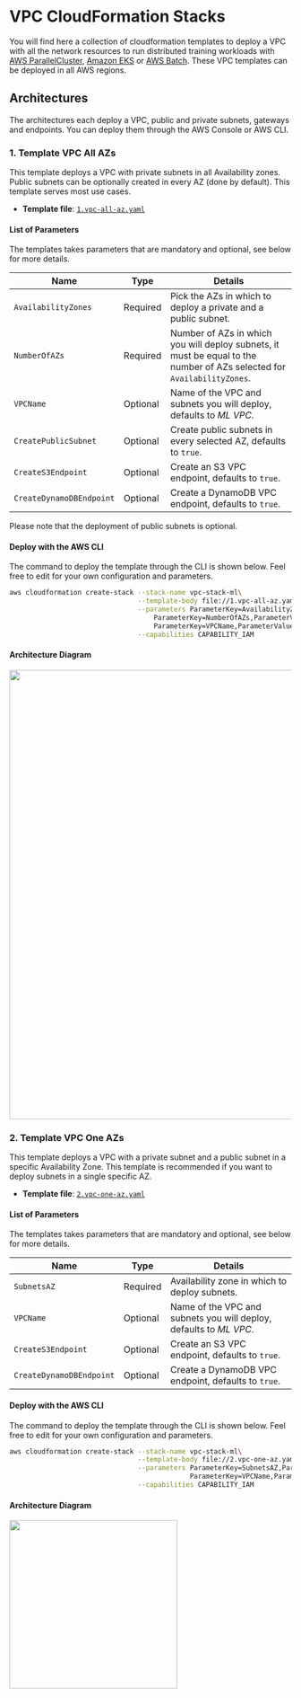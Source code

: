 # VPC CloudFormation Stacks

You will find here a collection of cloudformation templates to deploy a VPC with all the network resources to run distributed training workloads with [AWS ParallelCluster](https://docs.aws.amazon.com/parallelcluster/latest/ug/troubleshooting-v3.html), [Amazon EKS](https://docs.aws.amazon.com/eks/latest/userguide/what-is-eks.html) or [AWS Batch](https://docs.aws.amazon.com/batch/latest/userguide/what-is-batch.html). These VPC templates can be deployed in all AWS regions.

## Architectures

The architectures each deploy a VPC, public and private subnets, gateways and endpoints. You can deploy them through the AWS Console or AWS CLI.

### 1. Template VPC All AZs

This template deploys a VPC with private subnets in all Availability zones. Public subnets can be optionally created in every AZ (done by default). This template serves most use cases.

- **Template file**: [`1.vpc-all-az.yaml`](./1.vpc-all-az.yaml)


#### List of Parameters

The templates takes parameters that are mandatory and optional, see below for more details.

| Name                    | Type        | Details                                                           |
|-------------------------|-------------|-------------------------------------------------------------------|
| `AvailabilityZones`     | Required    | Pick the AZs in which to deploy a private and a public subnet.   |
| `NumberOfAZs`           | Required    | Number of AZs in which you will deploy subnets, it must be equal to the number of AZs selected for `AvailabilityZones`.|
| `VPCName`               | Optional    | Name of the VPC and subnets you will deploy, defaults to *ML VPC*.|
| `CreatePublicSubnet`    | Optional    | Create public subnets in every selected AZ, defaults to `true`.   |
| `CreateS3Endpoint`      | Optional    | Create an S3 VPC endpoint, defaults to `true`.                    |
| `CreateDynamoDBEndpoint`| Optional    | Create a DynamoDB VPC endpoint, defaults to `true`.               |

Please note that the deployment of public subnets is optional.

#### Deploy with the AWS CLI

The command to deploy the template through the CLI is shown below. Feel free to edit for your own configuration and parameters.


```bash
aws cloudformation create-stack --stack-name vpc-stack-ml\
                                --template-body file://1.vpc-all-az.yaml \
                                --parameters ParameterKey=AvailabilityZones,ParameterValue=us-east-1a\\,us-east-1b\\,us-east-1c\\,us-east-1d\\,us-east-1e\\,us-east-1f\
                                    ParameterKey=NumberOfAZs,ParameterValue=6 \
                                    ParameterKey=VPCName,ParameterValue="ML HPC VPC" \
                                --capabilities CAPABILITY_IAM
```

#### Architecture Diagram

<img src="../../0.docs/vpc-all-az.png" width="800">

### 2. Template VPC One AZs

This template deploys a VPC with a private subnet and a public subnet in a specific Availability Zone. This template is recommended if you want to deploy subnets in a single specific AZ.

- **Template file**: [`2.vpc-one-az.yaml`](./2.vpc-one-az.yaml)

#### List of Parameters

The templates takes parameters that are mandatory and optional, see below for more details.

| Name                    | Type        | Details                                                           |
|-------------------------|-------------|-------------------------------------------------------------------|
| `SubnetsAZ`             | Required    | Availability zone in which to deploy subnets. |
| `VPCName`               | Optional    | Name of the VPC and subnets you will deploy, defaults to *ML VPC*.|
| `CreateS3Endpoint`      | Optional    | Create an S3 VPC endpoint, defaults to `true`.                    |
| `CreateDynamoDBEndpoint`| Optional    | Create a DynamoDB VPC endpoint, defaults to `true`.               |


#### Deploy with the AWS CLI

The command to deploy the template through the CLI is shown below. Feel free to edit for your own configuration and parameters.


```bash
aws cloudformation create-stack --stack-name vpc-stack-ml\
                                --template-body file://2.vpc-one-az.yaml \
                                --parameters ParameterKey=SubnetsAZ,ParameterValue=us-east-1a \
                                             ParameterKey=VPCName,ParameterValue="ML HPC VPC" \
                                --capabilities CAPABILITY_IAM
```

#### Architecture Diagram

<img src="../../0.docs/vpc-one-az.png" width="300">
